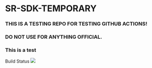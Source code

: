 # SR-SDK-TEMPORARY

### THIS IS A TESTING REPO FOR TESTING GITHUB ACTIONS!
### DO NOT USE FOR ANYTHING OFFICIAL.
### This is a test

Build Status 
![](https://github.com/realwear/SR-SDK-TEMPORARY/workflows/RealWear%20Workflow/badge.svg)  
